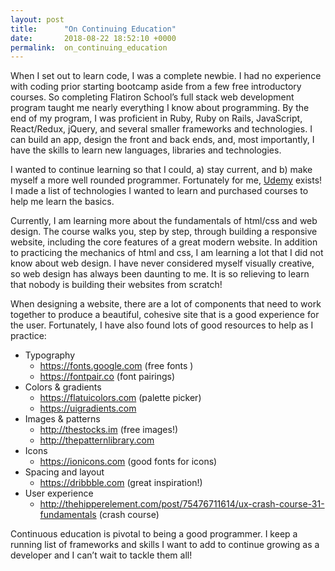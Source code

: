 ```yaml
---
layout: post
title:      "On Continuing Education"
date:       2018-08-22 18:52:10 +0000
permalink:  on_continuing_education
---
```



When I set out to learn code, I was a complete newbie. I had no experience with coding prior starting bootcamp aside from a few free introductory courses. So completing Flatiron School’s full stack web development program taught me nearly everything I know about programming. By the end of my program, I was proficient in Ruby, Ruby on Rails, JavaScript, React/Redux, jQuery, and several smaller frameworks and technologies. I can build an app, design the front and back ends, and, most importantly, I have the skills to learn new languages, libraries and technologies. 

I wanted to continue learning so that I could, a) stay current, and b) make myself a more well rounded programmer. Fortunately for me, [Udemy](http://www.udemy.com) exists! I made a list of technologies I wanted to learn and purchased courses to help me learn the basics. 

Currently, I am learning more about the fundamentals of html/css and web design. The course walks you, step by step, through building a responsive website, including the core features of a great modern website. In addition to practicing the mechanics of html and css, I am learning a lot that I did not know about web design. I have never considered myself visually creative, so web design has always been daunting to me. It is so relieving to learn that nobody is building their websites from scratch!

When designing a website, there are a lot of components that need to work together to produce a beautiful, cohesive site that is a good experience for the user. Fortunately, I have also found lots of good resources to help as I practice: 

- Typography
    - https://fonts.google.com (free fonts )
    - https://fontpair.co (font pairings)
- Colors & gradients
    - https://flatuicolors.com (palette picker)
    - https://uigradients.com 
- Images & patterns
    - http://thestocks.im (free images!)
    - http://thepatternlibrary.com 
- Icons
    - https://ionicons.com (good fonts for icons)
- Spacing and layout
    - https://dribbble.com (great inspiration!)
- User experience
    - http://thehipperelement.com/post/75476711614/ux-crash-course-31-fundamentals (crash course)

Continuous education is pivotal to being a good programmer. I keep a running list of frameworks and skills I want to add to continue growing as a developer and I can’t wait to tackle them all!
